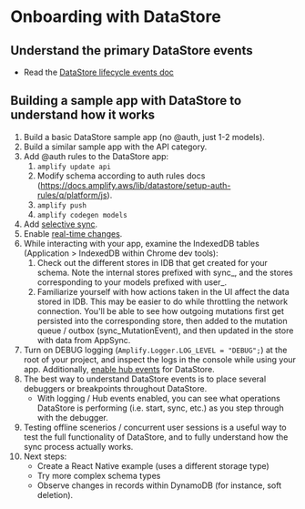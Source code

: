 # Onboarding with DataStore

## Understand the primary DataStore events
- Read the [DataStore lifecycle events doc](docs/datastore-lifecycle-events.md)

## Building a sample app with DataStore to understand how it works
1. Build a basic DataStore sample app (no @auth, just 1-2 models).
2. Build a similar sample app with the API category.
3. Add @auth rules to the DataStore app:
    1. `amplify update api`
    2. Modify schema according to auth rules docs (https://docs.amplify.aws/lib/datastore/setup-auth-rules/q/platform/js).
    3. `amplify push`
    4. `amplify codegen models`
4. Add [selective sync](https://docs.amplify.aws/lib/datastore/sync/q/platform/js#selectively-syncing-a-subset-of-your-data).
5. Enable [real-time changes](https://docs.amplify.aws/lib/datastore/real-time/q/platform/js).
6. While interacting with your app, examine the IndexedDB tables (Application > IndexedDB within Chrome dev tools):
    1. Check out the different stores in IDB that get created for your schema. Note the internal stores prefixed with sync_, and the stores corresponding to your models prefixed with user_.
    2. Familiarize yourself with how actions taken in the UI affect the data stored in IDB. This may be easier to do while throttling the network connection. You'll be able to see how outgoing mutations first get persisted into the corresponding store, then added to the mutation queue / outbox (sync_MutationEvent), and then updated in the store with data from AppSync.
7. Turn on DEBUG logging (`Amplify.Logger.LOG_LEVEL = "DEBUG";`) at the root of your project, and inspect the logs in the console while using your app. Additionally, [enable hub events](https://docs.amplify.aws/lib/datastore/datastore-events/q/platform/js#usage) for DataStore.
8. The best way to understand DataStore events is to place several debuggers or breakpoints throughout DataStore.
    - With logging / Hub events enabled, you can see what operations DataStore is performing (i.e. start, sync, etc.) as you step through with the debugger.
9. Testing offline scenerios / concurrent user sessions is a useful way to test the full functionality of DataStore, and to fully understand how the sync process actually works.
10. Next steps:
    - Create a React Native example (uses a different storage type)
    - Try more complex schema types
    - Observe changes in records within DynamoDB (for instance, soft deletion).